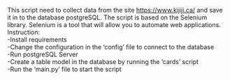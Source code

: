 This script need to collect data from the site https://www.kijiji.ca/ and save it in to the database postgreSQL. The script is based on the Selenium library. Selenium is a tool that will allow you to automate web applications.<br/>
Instruction:<br/>
-Install requirements<br/>
-Change the configuration in the ‘config’ file to connect to the database<br/>
-Run postgreSQL Server<br/>
-Create a table model in the database by running the ‘cards’ script<br/>
-Run the ‘main.py’ file to start the script<br/>
